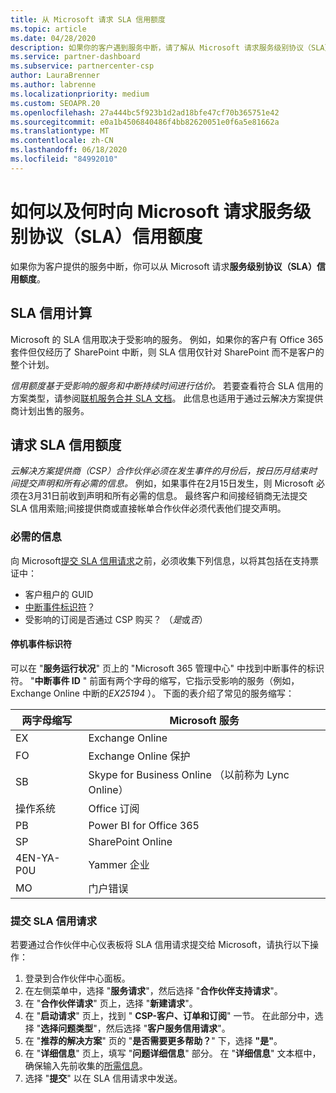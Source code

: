 ```yaml
---
title: 从 Microsoft 请求 SLA 信用额度
ms.topic: article
ms.date: 04/28/2020
description: 如果你的客户遇到服务中断，请了解从 Microsoft 请求服务级别协议（SLA）信用额度的好处、限制和程序。
ms.service: partner-dashboard
ms.subservice: partnercenter-csp
author: LauraBrenner
ms.author: labrenne
ms.localizationpriority: medium
ms.custom: SEOAPR.20
ms.openlocfilehash: 27a444bc5f923b1d2ad18bfe47cf70b365751e42
ms.sourcegitcommit: e0a1b4506840486f4bb82620051e0f6a5e81662a
ms.translationtype: MT
ms.contentlocale: zh-CN
ms.lasthandoff: 06/18/2020
ms.locfileid: "84992010"
---
```

# <a name="how-and-when-to-request-a-service-level-agreement-sla-credit-from-microsoft"></a>如何以及何时向 Microsoft 请求服务级别协议（SLA）信用额度

如果你为客户提供的服务中断，你可以从 Microsoft 请求**服务级别协议（SLA）信用额度**。

## <a name="sla-credit-calculation"></a>SLA 信用计算

Microsoft 的 SLA 信用取决于受影响的服务。 例如，如果你的客户有 Office 365 套件但仅经历了 SharePoint 中断，则 SLA 信用仅针对 SharePoint 而不是客户的整个计划。

*信用额度基于受影响的服务和中断持续时间进行估价。* 若要查看符合 SLA 信用的方案类型，请参阅[联机服务合并 SLA 文档](http://www.microsoftvolumelicensing.com/DocumentSearch.aspx?Mode=3&DocumentTypeId=37)。 此信息也适用于通过云解决方案提供商计划出售的服务。

## <a name="request-an-sla-credit"></a>请求 SLA 信用额度

*云解决方案提供商（CSP）合作伙伴必须在发生事件的月份后，按日历月结束时间提交声明和所有必需的信息。* 例如，如果事件在2月15日发生，则 Microsoft 必须在3月31日前收到声明和所有必需的信息。 最终客户和间接经销商无法提交 SLA 信用索赔;间接提供商或直接帐单合作伙伴必须代表他们提交声明。

### <a name="required-information"></a>必需的信息

向 Microsoft[提交 SLA 信用请求](#submit-sla-credit-request)之前，必须收集下列信息，以将其包括在支持票证中：

- 客户租户的 GUID
- [中断事件标识符](#outage-incident-identifier)？
- 受影响的订阅是否通过 CSP 购买？ （*是*或*否*）

#### <a name="outage-incident-identifier"></a>停机事件标识符

可以在 "**服务运行状况**" 页上的 "Microsoft 365 管理中心" 中找到中断事件的标识符。 "**中断事件 ID** " 前面有两个字母的缩写，它指示受影响的服务（例如，Exchange Online 中断的*EX25194* ）。 下面的表介绍了常见的服务缩写：

| 两字母缩写 | Microsoft 服务 |
| ----------------------- | ----------------- |
| EX | Exchange Online |
| FO | Exchange Online 保护 |
| SB | Skype for Business Online （以前称为 Lync Online） |
| 操作系统 | Office 订阅 |
| PB | Power BI for Office 365 |
| SP | SharePoint Online |
| 4EN-YA-P0U | Yammer 企业 |
| MO | 门户错误 |

### <a name="submit-sla-credit-request"></a>提交 SLA 信用请求

若要通过合作伙伴中心仪表板将 SLA 信用请求提交给 Microsoft，请执行以下操作：

1. 登录到合作伙伴中心面板。
2. 在左侧菜单中，选择 "**服务请求**"，然后选择 "**合作伙伴支持请求**"。
3. 在 "**合作伙伴请求**" 页上，选择 "**新建请求**"。
4. 在 "**启动请求**" 页上，找到 " **CSP-客户、订单和订阅**" 一节。 在此部分中，选择 "**选择问题类型**"，然后选择 "**客户服务信用请求**"。
5. 在 "**推荐的解决方案**" 页的 "**是否需要更多帮助？**" 下，选择 **"是"**。
6. 在 "**详细信息**" 页上，填写 "**问题详细信息**" 部分。 在 "**详细信息**" 文本框中，确保输入先前收集的[所需信息](#required-information)。
7. 选择 "**提交**" 以在 SLA 信用请求中发送。
